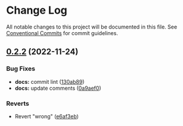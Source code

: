 # Change Log

All notable changes to this project will be documented in this file.
See [Conventional Commits](https://conventionalcommits.org) for commit guidelines.

## [0.2.2](https://github.com/CamilleJOLLIET/figolue/compare/v0.2.1...v0.2.2) (2022-11-24)


### Bug Fixes

* **docs:** commit lint ([130ab89](https://github.com/CamilleJOLLIET/figolue/commit/130ab89465ef3a3595d2542959be69e0ccfdbf91))
* **docs:** update comments ([0a9aef0](https://github.com/CamilleJOLLIET/figolue/commit/0a9aef01b74b57a97f9aac86d7609f78963999e5))


### Reverts

* Revert "wrong" ([e6af3eb](https://github.com/CamilleJOLLIET/figolue/commit/e6af3eb4e4fd546567cb5f81cda3ee1ee0f08953))
